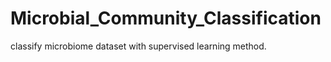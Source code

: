 # Microbial_Community_Classification
classify microbiome dataset with supervised learning method.


